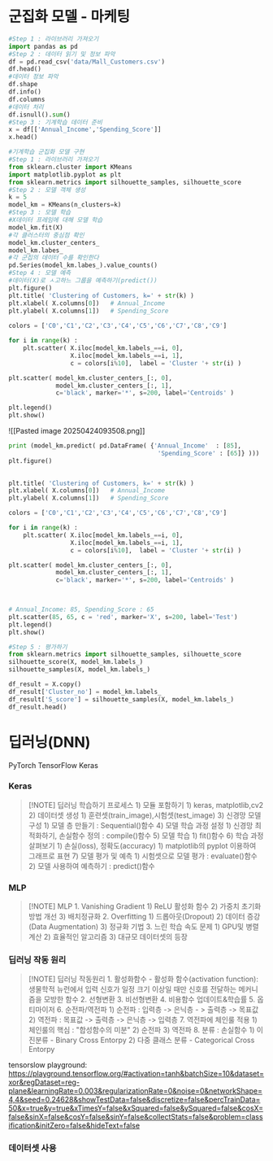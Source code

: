 # 군집화 모델 - 마케팅

```python
#Step 1 : 라이브러리 가져오기
import pandas as pd
#Step 2 : 데이터 읽기 및 정보 파악
df = pd.read_csv('data/Mall_Customers.csv')
df.head()
#데이터 정보 파악
df.shape
df.info()
df.columns
#데이터 처리
df.isnull().sum()
#Step 3 : 기계학습 데이터 준비
x = df[['Annual_Income','Spending_Score']]
x.head()
```
```python
#기계학습 군집화 모델 구현
#Step 1 : 라이브러리 가져오기
from sklearn.cluster import KMeans
import matplotlib.pyplot as plt
from sklearn.metrics import silhouette_samples, silhouette_score
#Step 2 : 모델 객체 생성
k = 5
model_km = KMeans(n_clusters=k)
#Step 3 : 모델 학습
#X데이터 프레임에 대해 모델 학습
model_km.fit(X)
#각 클러스터의 중심점 확인
model_km.cluster_centers_
model_km.labes_
#각 군집의 데이터 수를 확인한다
pd.Series(model_km.labes_).value_counts()
#Step 4 : 모델 예측
#데이터(X)로 ㅅ고하느 그룹을 예측하기(predict())
plt.figure()
plt.title( 'Clustering of Customers, k=' + str(k) )
plt.xlabel( X.columns[0])   # Annual_Income
plt.ylabel( X.columns[1])   # Spending_Score
  
colors = ['C0','C1','C2','C3','C4','C5','C6','C7','C8','C9']

for i in range(k) :
    plt.scatter( X.iloc[model_km.labels_==i, 0],
                 X.iloc[model_km.labels_==i, 1],
                 c = colors[i%10],  label = 'Cluster '+ str(i) )

plt.scatter( model_km.cluster_centers_[:, 0],
             model_km.cluster_centers_[:, 1],
             c='black', marker='*', s=200, label='Centroids' )

plt.legend()
plt.show()

```
![[Pasted image 20250424093508.png]]
```python
print (model_km.predict( pd.DataFrame( {'Annual_Income'  : [85],
                                         'Spending_Score' : [65]} )))
plt.figure()

  
plt.title( 'Clustering of Customers, k=' + str(k) )
plt.xlabel( X.columns[0])   # Annual_Income
plt.ylabel( X.columns[1])   # Spending_Score

colors = ['C0','C1','C2','C3','C4','C5','C6','C7','C8','C9']

for i in range(k) :
    plt.scatter( X.iloc[model_km.labels_==i, 0],
                 X.iloc[model_km.labels_==i, 1],
                 c = colors[i%10],  label = 'Cluster '+ str(i) )

plt.scatter( model_km.cluster_centers_[:, 0],
             model_km.cluster_centers_[:, 1],
             c='black', marker='*', s=200, label='Centroids' )

  

# Annual_Income: 85, Spending_Score : 65
plt.scatter(85, 65, c = 'red', marker='X', s=200, label='Test')
plt.legend()
plt.show()
```
```python
#Step 5 : 평가하기
from sklearn.metrics import silhouette_samples, silhouette_score
silhouette_score(X, model_km.labels_)
silhouette_samples(X, model_km.labels_)

df_result = X.copy()
df_result['Cluster_no'] = model_km.labels_
df_result['S_score'] = silhouette_samples(X, model_km.labels_)
df_result.head()

```
# 딥러닝(DNN)
PyTorch
TensorFlow
Keras


### Keras
> [!NOTE] 딥러닝 학습하기 프로세스
	1) 모듈 포함하기 
		1) keras, matplotlib,cv2
	2) 데이터셋 생성 
		1) 훈련셋(train_image),시험셋(test_image)
	3) 신경망 모델 구성
		1) 모델 층 만들기 : Sequential()함수
	4) 모델 학습 과정 설정 
		1) 신경망 최적화하기, 손실함수 정의 : compile()함수
	5) 모델 학습 
		1) fit()함수
	6) 학습 과정 살펴보기 
		1) 손실(loss), 정확도(accuracy)
			1) matplotlib의 pyplot 이용하여 그래프로 표현
	7) 모델 평가 및 예측 
		1) 시험셋으로 모델 평가 : evaluate()함수
		2) 모델 사용하여 예측하기 : predict()함수

### MLP
> [!NOTE] MLP
     1. Vanishing Gradient
	     1) ReLU 활성화 함수
	     2) 가중치 초기화 방법 개선
	     3) 배치정규화
     2. Overfitting
	     1) 드롭아웃(Dropout)
	     2) 데이터 증강(Data Augmentation)
	     3) 정규화 기법
     3. 느린 학습 속도 문제
	     1) GPU및 병렬 계산
	     2) 효율적인 알고리즘
	     3) 대규모 데이터셋의 등장


### 딥러닝 작동 원리 

> [!NOTE] 딥러닝 작동원리
	1. 활성화함수
		- 활성화 함수(activation function): 
	생물학적 뉴런에서 입력 신호가 일정 크기 이상일 때만 신호를 전달하는 메커니즘을 모방한 함수
	2. 선형변환
	3. 비선형변환
	4. 비용함수 업데이트&학습률
	5. 옵티마이저
	6. 순전파/역전파
		1) 순전파 : 입력층 -> 은닉층 - > 출력층 -> 목표값
		2) 역전파 : 목표값 -> 출력층 -> 은닉층 -> 입력층
	7. 역전파에 체인룰 적용
		1) 체인룰의 핵심 : "합성함수의 미분"
		2) 순전파
		3) 역전파
	8. 분류 : 손실함수
		1) 이진분류  -  Binary Cross Entorpy
		2) 다중 클래스 분류 - Categorical Cross Entorpy

tensorslow playground:
https://playground.tensorflow.org/#activation=tanh&batchSize=10&dataset=xor&regDataset=reg-plane&learningRate=0.003&regularizationRate=0&noise=0&networkShape=4,4&seed=0.24628&showTestData=false&discretize=false&percTrainData=50&x=true&y=true&xTimesY=false&xSquared=false&ySquared=false&cosX=false&sinX=false&cosY=false&sinY=false&collectStats=false&problem=classification&initZero=false&hideText=false

### 데이터셋 사용
